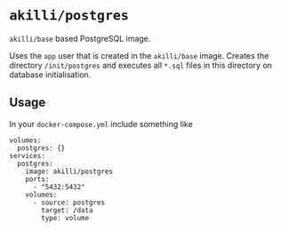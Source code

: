 # `akilli/postgres`

`akilli/base` based PostgreSQL image.

Uses the `app` user that is created in the `akilli/base` image. Creates the directory `/init/postgres` and executes all `*.sql` files in this directory on database initialisation.

## Usage

In your `docker-compose.yml` include something like

    volumes:
      postgres: {}
    services:
      postgres:
        image: akilli/postgres
        ports:
          - "5432:5432"
        volumes:
          - source: postgres
            target: /data
            type: volume
